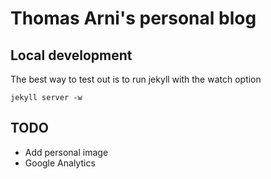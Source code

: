 # Thomas Arni's personal blog

## Local development
The best way to test out is to run jekyll with the watch option

    jekyll server -w

## TODO
* Add personal image
* Google Analytics

